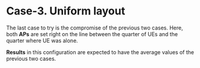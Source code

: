 # Case-3. Uniform layout

The last case to try is the compromise of the previous two cases.
Here, both **APs** are set right on the line between the quarter of UEs and the quarter where UE was alone.

**Results** in this configuration are expected to have the average values of the previous two cases.